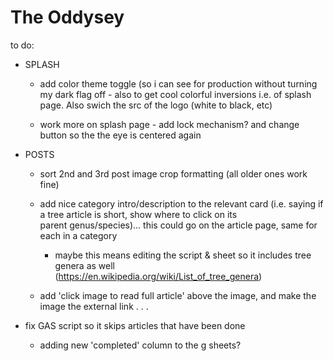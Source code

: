 # The Oddysey

to do:

  - SPLASH
    - add color theme toggle (so i can see for production without turning my dark flag off - also to get cool colorful inversions i.e. of splash page. Also swich the src of the logo (white to black, etc)

    - work more on splash page - add lock mechanism? and change button so the the eye is centered again  

  - POSTS
    - sort 2nd and 3rd post image crop formatting (all older ones work fine)
  
    - add nice category intro/description to the relevant card (i.e. saying if a tree article is short, show where to click on its     
    parent genus/species)... this could go on the article page, same for each in a  category
      
      -  maybe this means editing the script & sheet so it includes tree genera as well         
        (https://en.wikipedia.org/wiki/List_of_tree_genera)
  
    - add 'click image to read full article' above the image, and make the image the external link
  .
  .
  .
  - fix GAS script so it skips articles that have been done
      - adding new 'completed' column to the g sheets?
